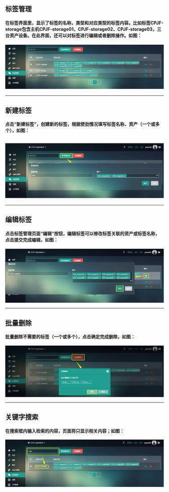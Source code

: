 ## 标签管理

#### 在**标签**界面里，显示了标签的名称，类型和对应类型的标签内容。比如标签CPJF-storage包含主机CPJF-storage01、CPJF-storage02、CPJF-storage03，三台资产设备。在此界面，还可以对标签进行编辑或者删除操作。如图：

#### ![](/assets/标签管理.png)

---

## 新建标签

#### 点击“新建标签”，创建新的标签，根据使劲情况填写标签名称、资产（一个或多个），如图：

## ![](/assets/新建标签.jpg)

---

## 编辑标签

#### 点击标签管理页面“编辑”按钮，编辑标签可以修改标签关联的资产或标签名称，点击提交完成编辑，如图：

![](/assets/编辑标签.jpg)

---

## 批量删除

#### 批量删除不需要的标签（一个或多个），点击确定完成删除，如图：

![](/assets/删除标签.png)

---

## 关键字搜索

#### 在搜索框内输入检索的内容，页面将只显示相关内容；如图：

![](/assets/标签搜索.png)

